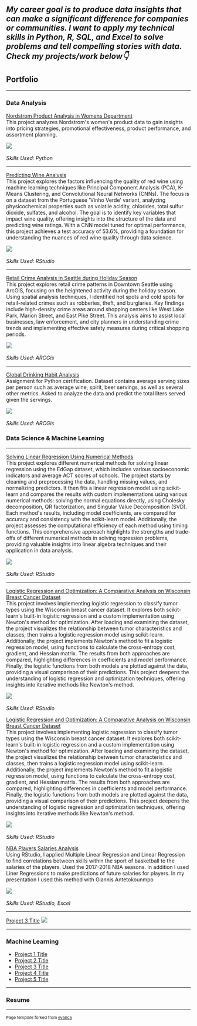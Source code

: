 ## *My career goal is to produce data insights that can make a significant difference for companies or communities. I want to apply my technical skills in Python, R, SQL, and Excel to solve problems and tell compelling stories with data. Check my projects/work below👇*

## Portfolio

---

### Data Analysis

[Nordstrom Product Analysis in Womens Department](/pdf/Nordstrom_Product_Data_Analysis.html)
<br>
This project analyzes Nordstrom's women's product data to gain insights into pricing strategies, promotional effectiveness, product performance, and assortment planning.

<img src="images/nordstrom_thumb.png?raw=true"/>

<br>
<br><i> Skills Used: Python </i>

---
[Predicting Wine Analysis](/pdf/Nordstrom_Product_Data_Analysis.html)
<br>
This project explores the factors influencing the quality of red wine using machine learning techniques like Principal Component Analysis (PCA), K-Means Clustering, and Convolutional Neural Networks (CNNs). The focus is on a dataset from the Portuguese 'Vinho Verde' variant, analyzing physicochemical properties such as volatile acidity, chlorides, total sulfur dioxide, sulfates, and alcohol. The goal is to identify key variables that impact wine quality, offering insights into the structure of the data and predicting wine ratings. With a CNN model tuned for optimal performance, this project achieves a test accuracy of 53.6%, providing a foundation for understanding the nuances of red wine quality through data science.

<img src="alcohol_analysis_thumb.png?raw=true"/>

<br>
<br><i> Skills Used: RStudio </i>

---
[Retail Crime Analysis in Seattle during Holiday Season](/pdf/Nordstrom_Product_Data_Analysis.html)
<br>
This project explores retail crime patterns in Downtown Seattle using ArcGIS, focusing on the heightened activity during the holiday season. Using spatial analysis techniques, I identified hot spots and cold spots for retail-related crimes such as robberies, theft, and burglaries. Key findings include high-density crime areas around shopping centers like West Lake Park, Marion Street, and East Pike Street. This analysis aims to assist local businesses, law enforcement, and city planners in understanding crime trends and implementing effective safety measures during critical shopping periods.

<img src="images/nordstrom_thumb.png?raw=true"/>

<br>
<br><i> Skills Used: ARCGis </i>

---
[Global Drinking Habit Analysis](/pdf/Nordstrom_Product_Data_Analysis.html)
<br>
Assignment for Python certification. Dataset contains average serving sizes per person such as average wine, spirit, beer servings, as well as several other metrics. Asked to analyze the data and predict the total liters served given the servings.

<img src="images/nordstrom_thumb.png?raw=true"/>

<br>
<br><i> Skills Used: ARCGis </i>

### Data Science & Machine Learning

---
[Solving Linear Regression Using Numerical Methods](/pdf/Nordstrom_Product_Data_Analysis.html)
<br>
This project explores different numerical methods for solving linear regression using the EdGap dataset, which includes various socioeconomic indicators and average ACT scores of schools. The project starts by cleaning and preprocessing the data, handling missing values, and normalizing predictors. It then fits a linear regression model using scikit-learn and compares the results with custom implementations using various numerical methods: solving the normal equations directly, using Cholesky decomposition, QR factorization, and Singular Value Decomposition (SVD). Each method's results, including model coefficients, are compared for accuracy and consistency with the scikit-learn model. Additionally, the project assesses the computational efficiency of each method using timing functions. This comprehensive approach highlights the strengths and trade-offs of different numerical methods in solving regression problems, providing valuable insights into linear algebra techniques and their application in data analysis.

<img src="images/nordstrom_thumb.png?raw=true"/>

<br>
<br><i> Skills Used: RStudio </i>


---
[Logistic Regression and Optimization: A Comparative Analysis on Wisconsin Breast Cancer Dataset](/pdf/Nordstrom_Product_Data_Analysis.html)
<br>
This project involves implementing logistic regression to classify tumor types using the Wisconsin breast cancer dataset. It explores both scikit-learn's built-in logistic regression and a custom implementation using Newton's method for optimization. After loading and examining the dataset, the project visualizes the relationship between tumor characteristics and classes, then trains a logistic regression model using scikit-learn. Additionally, the project implements Newton's method to fit a logistic regression model, using functions to calculate the cross-entropy cost, gradient, and Hessian matrix. The results from both approaches are compared, highlighting differences in coefficients and model performance. Finally, the logistic functions from both models are plotted against the data, providing a visual comparison of their predictions. This project deepens the understanding of logistic regression and optimization techniques, offering insights into iterative methods like Newton's method.

<img src="images/nordstrom_thumb.png?raw=true"/>

<br>
<br><i> Skills Used: RStudio </i>

[Logistic Regression and Optimization: A Comparative Analysis on Wisconsin Breast Cancer Dataset](/pdf/Nordstrom_Product_Data_Analysis.html)
<br>
This project involves implementing logistic regression to classify tumor types using the Wisconsin breast cancer dataset. It explores both scikit-learn's built-in logistic regression and a custom implementation using Newton's method for optimization. After loading and examining the dataset, the project visualizes the relationship between tumor characteristics and classes, then trains a logistic regression model using scikit-learn. Additionally, the project implements Newton's method to fit a logistic regression model, using functions to calculate the cross-entropy cost, gradient, and Hessian matrix. The results from both approaches are compared, highlighting differences in coefficients and model performance. Finally, the logistic functions from both models are plotted against the data, providing a visual comparison of their predictions. This project deepens the understanding of logistic regression and optimization techniques, offering insights into iterative methods like Newton's method.

<img src="images/nordstrom_thumb.png?raw=true"/>

<br>
<br><i> Skills Used: RStudio</i>

[NBA Players Salaries Analysis](/pdf/Nordstrom_Product_Data_Analysis.html)
<br>
Using RStudio, I applied Multiple Linear Regression and Linear Regression to find correlations between skills within the sport of basketball to the salaries of the players. Used the 2017-2018 NBA seasons. In addition I used Liner Regressions to make predictions of future salaries for players. In my presentation I used this method with Giannis Antetokounmpo

<img src="images/nordstrom_thumb.png?raw=true"/>

<br>
<br><i> Skills Used: RStudio, Excel</i>


---
[Project 3 Title](http://example.com/)
<img src="images/dummy_thumbnail.jpg?raw=true"/>

---

### Machine Learning

- [Project 1 Title](http://example.com/)
- [Project 2 Title](http://example.com/)
- [Project 3 Title](http://example.com/)
- [Project 4 Title](http://example.com/)
- [Project 5 Title](http://example.com/)

---

### Resume



---
<p style="font-size:11px">Page template forked from <a href="https://github.com/evanca/quick-portfolio">evanca</a></p>
<!-- Remove above link if you don't want to attibute -->
